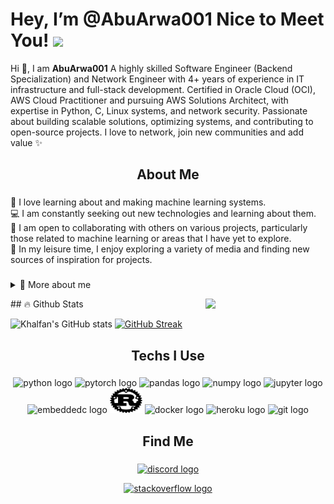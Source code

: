 # Hey, I’m @AbuArwa001 Nice to Meet You! <img src="https://raw.githubusercontent.com/MartinHeinz/MartinHeinz/master/wave.gif" width="30px">

<p>
  
Hi 👋, I am **AbuArwa001** A highly skilled Software Engineer (Backend Specialization) and Network Engineer with 4+ years of experience in IT infrastructure and full-stack development. Certified in Oracle Cloud (OCI),  AWS Cloud Practitioner and pursuing AWS Solutions Architect, with expertise in Python, C, Linux systems, and network security. Passionate about building scalable solutions, optimizing systems, and contributing to open-source projects. I love to network, join new communities and add value ✨
<h2 align="center">About Me</h2>

###
🤖 I love learning about and making machine learning systems.\
💻 I am constantly seeking out new technologies and learning about them.\
🤝 I am open to collaborating with others on various projects, particularly those related to machine learning or areas that I have yet to explore.\
🌟 In my leisure time, I enjoy exploring a variety of media and finding new sources of inspiration for projects.
###
<div>
<details>

  <summary>🧑 More about me</summary>

- 🌱 I’m currently learning **AWS, DATA SCIENCE, BACKEND ENGINEERING** 🤓
- 🔭 I’m currently on a journey to build **great** things

- 🤝 I’m looking for help with **finding projects to contribute to!**

- 👨‍💻 All of my projects are available at [khalfan Athman](https://www.linkedin.com/in//)

- 💬 Ask me about **open source, web development, and community management**

- 📫 Reach me out at **khalfan@khalfanathman.dev**

</details>
  
</p>
## 🔥 Github Stats
<img align="right" width="38%" src="https://i.imgur.com/MbEaxEQ.jpeg"/>

  ![Khalfan's GitHub stats](https://github-readme-stats.vercel.app/api?username=AbuArwa001&show_icons=true&theme=radical)
  <a href="https://git.io/streak-stats"><img src="https://github-readme-streak-stats.herokuapp.com?user=AbuArwa001&theme=radical&date_format=M%20j%5B%2C%20Y%5D" alt="GitHub Streak" /></a>


<h2 align="center">Techs I Use</h2>

###

<div align="center">
  <img src="https://cdn.jsdelivr.net/gh/devicons/devicon/icons/python/python-original.svg" height="40" width="52" alt="python logo"  />
  <img src="https://cdn.jsdelivr.net/gh/devicons/devicon/icons/pytorch/pytorch-original.svg" height="40" width="52" alt="pytorch logo"/>
<!--   <img src="https://cdn.jsdelivr.net/gh/devicons/devicon/icons/tensorflow/tensorflow-original.svg" height="40" width="52" alt="tensorflow logo"  /> -->
  <img src="https://cdn.jsdelivr.net/gh/devicons/devicon/icons/pandas/pandas-original.svg" height="40" width="52" alt="pandas logo"  />
  <img src="https://cdn.jsdelivr.net/gh/devicons/devicon/icons/numpy/numpy-original.svg" height="40" width="52" alt="numpy logo"  />
  <img src="https://cdn.jsdelivr.net/gh/devicons/devicon/icons/jupyter/jupyter-original-wordmark.svg" height="40" width="52" alt="jupyter logo"  />
<!--   <img src="https://cdn.jsdelivr.net/gh/devicons/devicon/icons/cplusplus/cplusplus-plain.svg" height="40" width="52" alt="cplusplus logo"  /> -->
<!--   <img src="https://cdn.jsdelivr.net/gh/devicons/devicon/icons/c/c-plain.svg" height="40" width="52" alt="c logo"  /> -->
  <img src="https://cdn.jsdelivr.net/gh/devicons/devicon/icons/embeddedc/embeddedc-original.svg" height="40" width="52" alt="embeddedc logo"  />
  <img src="https://raw.githubusercontent.com/devicons/devicon/v2.16.0/icons/rust/rust-original.svg" height="40" width="52" alt="rust logo"  />
<!--   <img src="https://cdn.jsdelivr.net/gh/devicons/devicon/icons/arduino/arduino-original-wordmark.svg" height="40" width="52" alt="arduino logo"  /> -->
<!--   <img src="https://cdn.jsdelivr.net/gh/devicons/devicon/icons/raspberrypi/raspberrypi-original.svg" height="40" width="52" alt="raspberrypi logo"  /> -->
  <img src="https://cdn.jsdelivr.net/gh/devicons/devicon/icons/docker/docker-plain-wordmark.svg" height="40" width="52" alt="docker logo"  />
  <img src="https://cdn.jsdelivr.net/gh/devicons/devicon/icons/heroku/heroku-plain.svg" height="40" width="52" alt="heroku logo"  />
  <img src="https://cdn.jsdelivr.net/gh/devicons/devicon/icons/git/git-plain.svg" height="40" width="52" alt="git logo"  />
</div>

###

<h2 align="center">Find Me</h2>

###

<div align="center">
  <a href="https://discord.com/channels/1159572579615510660/1159572580114636913" target="_blank" rel="noopener noreferrer"> <img src="https://img.shields.io/static/v1?message=Discord&logo=discord&label=&color=7289DA&logoColor=white&labelColor=&style=for-the-badge" height="40" alt="discord logo"  /></a>
  
  <a href="https://stackoverflow.com/users/20577081/khalfan-athman" target="_blank" rel="noopener noreferrer"> <img src="https://img.shields.io/static/v1?message=Stackoverflow&logo=stackoverflow&label=&color=FE7A16&logoColor=white&labelColor=&style=for-the-badge" height="40" alt="stackoverflow logo"  /></a>
</div>

###
<!---
AbuArwa001/AbuArwa001 is a ✨ special ✨ repository because its `README.md` (this file) appears on your GitHub profile.
You can click the Preview link to take a look at your changes.
--->

